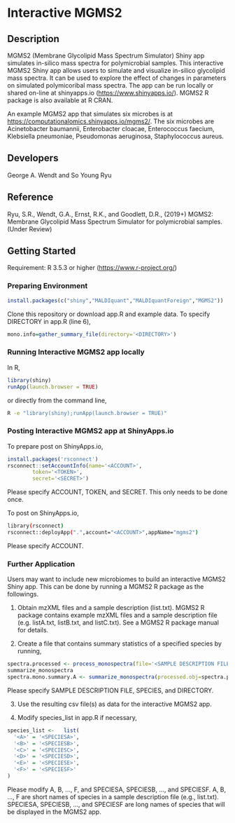 #	Interactive MGMS2

## Description

MGMS2 (Membrane Glycolipid Mass Spectrum Simulator) Shiny app simulates in-silico mass spectra for polymicrobial samples. 
This interactive MGMS2 Shiny app allows users to simulate and visualize in-silico glycolipid mass spectra. 
It can be used to explore the effect of changes in parameters on simulated polymicoribal mass spectra. 
The app can be run locally or shared on-line at shinyapps.io (https://www.shinyapps.io/). 
MGMS2 R package is also available at R CRAN. 

An example MGMS2 app that simulates six microbes is at https://computationalomics.shinyapps.io/mgms2/. 
The six microbes are Acinetobacter baumannii, Enterobacter cloacae, Enterococcus faecium, 
Klebsiella pneumoniae, Pseudomonas aeruginosa, Staphylococcus aureus.

## Developers
George A. Wendt and So Young Ryu

## Reference
Ryu, S.R., Wendt, G.A., Ernst, R.K., and Goodlett, D.R., (2019+) MGMS2: Membrane Glycolipid Mass Spectrum Simulator for polymicrobial samples.(Under Review)

## Getting Started
Requirement: R 3.5.3 or higher (https://www.r-project.org/)


###	Preparing Environment

```R
install.packages(c("shiny","MALDIquant","MALDIquantForeign","MGMS2"))
```

Clone this repository or download app.R and example data. To specify DIRECTORY in app.R (line 6), 
```R
mono.info=gather_summary_file(directory='<DIRECTORY>')
```

### Running Interactive MGMS2 app locally

In R, 

```R
library(shiny)
runApp(launch.browser = TRUE)
```

or directly from the command line,

```BASH
R -e "library(shiny);runApp(launch.browser = TRUE)"
```




### Posting Interactive MGMS2 app at ShinyApps.io

To prepare post on ShinyApps.io, 

```R
install.packages('rsconnect')
rsconnect::setAccountInfo(name='<ACCOUNT>',
		token='<TOKEN>',
		secret='<SECRET>')
```

Please specify ACCOUNT, TOKEN, and SECRET. This only needs to be done once.

To post on ShinyApps.io,

```BASH
library(rsconnect)
rsconnect::deployApp(".",account="<ACCOUNT>",appName="mgms2")
```

Please specify ACCOUNT. 


### Further Application

Users may want to include new microbiomes to build an interactive MGMS2 Shiny app. This can be done by running a MGMS2 R package as the followings. 

1. Obtain mzXML files and a sample description (list.txt). MGMS2 R package contains example mzXML files and a sample description file (e.g. listA.txt, listB.txt, and listC.txt). See a MGMS2 R package manual for details. 

2. Create a file that contains summary statistics of a specified species by running,

```R
spectra.processed <- process_monospectra(file='<SAMPLE DESCRIPTION FILE>', mass.range=c(1000,2200))
summarize_monospectra
spectra.mono.summary.A <- summarize_monospectra(processed.obj=spectra.processed, species='<SPECIES>', directory='<DIRECTORY>')
```
Please specify SAMPLE DESCRIPTION FILE, SPECIES, and DIRECTORY. 

3. Use the resulting csv file(s) as data for the interactive MGMS2 app. 

4. Modify species_list in app.R if necessary,
```R
species_list <-   list(
  '<A>' = '<SPECIESA>',
  '<B>' = '<SPECIESB>',
  '<C>' = '<SPECIESC>',
  '<D>' = '<SPECIESD>',
  '<E>' = '<SPECIESE>',
  '<F>' = '<SPECIESF>'
)
```

Please modify A, B, ..., F, and SPECIESA, SPECIESB, ..., and SPECIESF.
A, B, ..., F are short names of species in a sample description file (e.g., list.txt).
SPECIESA, SPECIESB, ..., and SPECIESF are long names of species that will be displayed in the MGMS2 app. 


